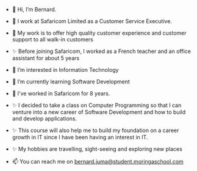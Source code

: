 -  👋 Hi, I’m Bernard. 
-  💞️ I work at Safaricom Limited as a Customer Service Executive. 
-  💞️ My work is to offer high quality customer experience and customer support to all walk-in customers
-  ✨ Before joining Safaricom, I worked as a French teacher and an office assistant for about 5 years
-  👀 I’m interested in Information Technology
-  🌱 I’m currently learning Software Development
-  💞️ I've worked in Safaricom for 8 years.
-  ✨ I decided to take a class on Computer Programming so that I can venture into a new career of Software Development and how to build and develop applications. 
-  ✨ This course will also help me to build my foundation on a career growth in IT since I have been having an interest in IT.

-  ✨ My hobbies are travelling, sight-seeing and exploring new places
-  📫 You can reach me on bernard.juma@student.moringaschool.com

<!---
bernardjuma/bernardjuma is a ✨ special ✨ repository because its `README.md` (this file) appears on your GitHub profile.
You can click the Preview link to take a look at your changes.
--->
